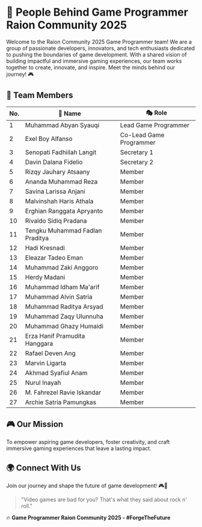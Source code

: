 # 🚀 People Behind Game Programmer Raion Community 2025

Welcome to the Raion Community 2025 Game Programmer team! We are a group of passionate developers, innovators, and tech enthusiasts dedicated to pushing the boundaries of game development. With a shared vision of building impactful and immersive gaming experiences, our team works together to create, innovate, and inspire. Meet the minds behind our journey! 🎮

## 🌟 Team Members

| No. | 👤 Name | 🎭 Role |
|----|------------------------------|--------------------------------|
| 1  | Muhammad Abyan Syauqi | Lead Game Programmer |
| 2  | Exel Boy Alfanso | Co-Lead Game Programmer |
| 3  | Senopati Fadhiilah Langit | Secretary 1 |
| 4  | Davin Dalana Fidelio | Secretary 2 |
| 5  | Rizqy Jauhary Atsaany | Member |
| 6  | Ananda Muhammad Reza | Member |
| 7  | Savina Larissa Anjani | Member |
| 8  | Malvinshah Haris Athala | Member |
| 9  | Erghian Ranggata Apryanto  | Member |
| 10 | Rivaldo Sidiq Pradana  | Member |
| 11 | Tengku Muhammad Fadlan Praditya | Member |
| 12 | Hadi Kresnadi | Member |
| 13 | Eleazar Tadeo Eman | Member |
| 14 | Muhammad Zaki Anggoro | Member |
| 15 | Herdy Madani | Member |
| 16 | Muhammad Idham Ma'arif | Member |
| 17 | Muhammad Alvin Satria | Member |
| 18 | Muhammad Raditya Arsyad | Member |
| 19 | Muhammad Zaqy Ulunnuha | Member |
| 20 | Muhammad Ghazy Humaidi | Member |
| 21 | Erza Hanif Pramudita Hanggara | Member |
| 22 | Rafael Deven Ang | Member |
| 23 | Marvin Ligarta | Member |
| 24 | Akhmad Syafiul Anam | Member |
| 25 | Nurul Inayah | Member |
| 26 | M. Fahrezel Ravie Iskandar | Member |
| 27 | Archie Satria Pamungkas | Member |

## 🎮 Our Mission
To empower aspiring game developers, foster creativity, and craft immersive gaming experiences that leave a lasting impact.

## 🌍 Connect With Us
Join our journey and shape the future of game development! 🎮🚀

> "Video games are bad for you? That's what they said about rock n' roll."
 

🔥 **Game Programmer Raion Community 2025 - #ForgeTheFuture**
